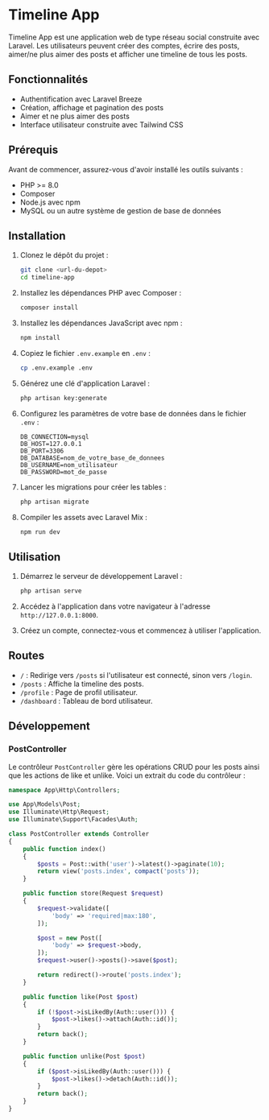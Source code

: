 # Timeline App

Timeline App est une application web de type réseau social construite avec Laravel. Les utilisateurs peuvent créer des comptes, écrire des posts, aimer/ne plus aimer des posts et afficher une timeline de tous les posts.

## Fonctionnalités

- Authentification avec Laravel Breeze
- Création, affichage et pagination des posts
- Aimer et ne plus aimer des posts
- Interface utilisateur construite avec Tailwind CSS

## Prérequis

Avant de commencer, assurez-vous d'avoir installé les outils suivants :

- PHP >= 8.0
- Composer
- Node.js avec npm
- MySQL ou un autre système de gestion de base de données

## Installation

1. Clonez le dépôt du projet :

    ```bash
    git clone <url-du-depot>
    cd timeline-app
    ```

2. Installez les dépendances PHP avec Composer :

    ```bash
    composer install
    ```

3. Installez les dépendances JavaScript avec npm :

    ```bash
    npm install
    ```

4. Copiez le fichier `.env.example` en `.env` :

    ```bash
    cp .env.example .env
    ```

5. Générez une clé d'application Laravel :

    ```bash
    php artisan key:generate
    ```

6. Configurez les paramètres de votre base de données dans le fichier `.env` :

    ```env
    DB_CONNECTION=mysql
    DB_HOST=127.0.0.1
    DB_PORT=3306
    DB_DATABASE=nom_de_votre_base_de_donnees
    DB_USERNAME=nom_utilisateur
    DB_PASSWORD=mot_de_passe
    ```

7. Lancer les migrations pour créer les tables :

    ```bash
    php artisan migrate
    ```

8. Compiler les assets avec Laravel Mix :

    ```bash
    npm run dev
    ```

## Utilisation

1. Démarrez le serveur de développement Laravel :

    ```bash
    php artisan serve
    ```

2. Accédez à l'application dans votre navigateur à l'adresse `http://127.0.0.1:8000`.

3. Créez un compte, connectez-vous et commencez à utiliser l'application.

## Routes

- `/` : Redirige vers `/posts` si l'utilisateur est connecté, sinon vers `/login`.
- `/posts` : Affiche la timeline des posts.
- `/profile` : Page de profil utilisateur.
- `/dashboard` : Tableau de bord utilisateur.

## Développement

### PostController

Le contrôleur `PostController` gère les opérations CRUD pour les posts ainsi que les actions de like et unlike. Voici un extrait du code du contrôleur :

```php
namespace App\Http\Controllers;

use App\Models\Post;
use Illuminate\Http\Request;
use Illuminate\Support\Facades\Auth;

class PostController extends Controller
{
    public function index()
    {
        $posts = Post::with('user')->latest()->paginate(10);
        return view('posts.index', compact('posts'));
    }

    public function store(Request $request)
    {
        $request->validate([
            'body' => 'required|max:180',
        ]);

        $post = new Post([
            'body' => $request->body,
        ]);
        $request->user()->posts()->save($post);

        return redirect()->route('posts.index');
    }

    public function like(Post $post)
    {
        if (!$post->isLikedBy(Auth::user())) {
            $post->likes()->attach(Auth::id());
        }
        return back();
    }

    public function unlike(Post $post)
    {
        if ($post->isLikedBy(Auth::user())) {
            $post->likes()->detach(Auth::id());
        }
        return back();
    }
}

